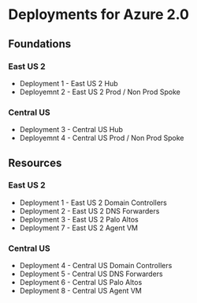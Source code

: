 # Deployments for Azure 2.0
## Foundations
### East US 2
- Deployment 1 - East US 2 Hub
- Deployemnt 2 - East US 2 Prod / Non Prod Spoke
### Central US
- Deployment 3 - Central US Hub
- Deployemnt 4 - Central US Prod / Non Prod Spoke
## Resources
### East US 2
- Deployment 1 - East US 2 Domain Controllers
- Deployment 2 - East US 2 DNS Forwarders
- Deployment 3 - East US 2 Palo Altos
- Deployment 7 - East US 2 Agent VM
### Central US
- Deployment 4 - Central US Domain Controllers
- Deployment 5 - Central US DNS Forwarders
- Deployment 6 - Central US Palo Altos
- Deployment 8 - Central US Agent VM